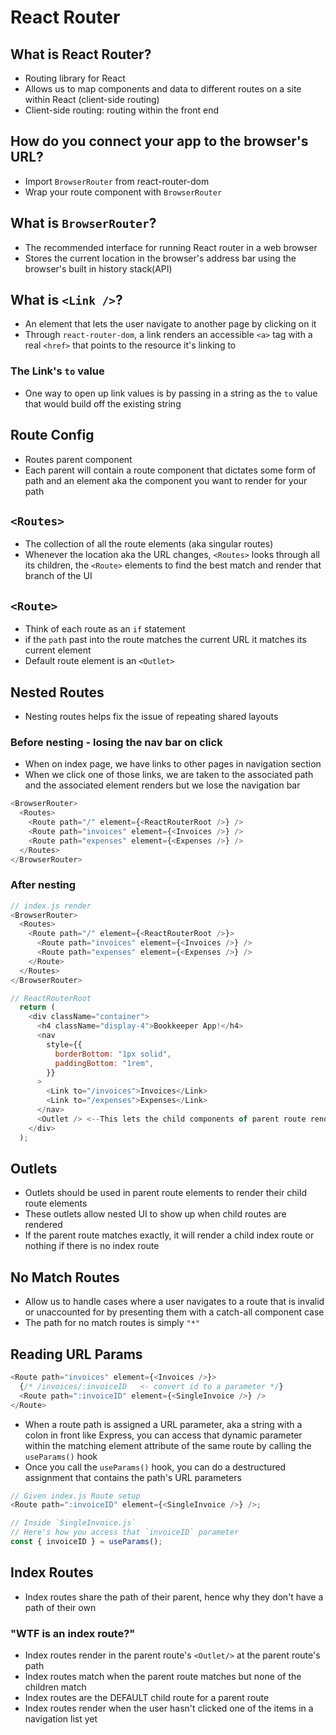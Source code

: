 # React Router

## What is React Router?

- Routing library for React
- Allows us to map components and data to different routes on a site within React (client-side routing)
- Client-side routing: routing within the front end

## How do you connect your app to the browser's URL?

- Import `BrowserRouter` from react-router-dom
- Wrap your route component with `BrowserRouter`

## What is `BrowserRouter`?

- The recommended interface for running React router in a web browser
- Stores the current location in the browser's address bar using the browser's built in history stack(API)

## What is `<Link />`?

- An element that lets the user navigate to another page by clicking on it
- Through `react-router-dom`, a link renders an accessible `<a>` tag with a real `<href>` that points to the resource it's linking to

### The Link's `to` value

- One way to open up link values is by passing in a string as the `to` value that would build off the existing string

## Route Config

- Routes parent component
- Each parent will contain a route component that dictates some form of path and an element aka the component you want to render for your path

## `<Routes>`

- The collection of all the route elements (aka singular routes)
- Whenever the location aka the URL changes, `<Routes>` looks through all its children, the `<Route>` elements to find the best match and render that branch of the UI

## `<Route>`

- Think of each route as an `if` statement
- if the `path` past into the route matches the current URL it matches its current element
- Default route element is an `<Outlet>`

## Nested Routes

- Nesting routes helps fix the issue of repeating shared layouts

### Before nesting - losing the nav bar on click

- When on index page, we have links to other pages in navigation section
- When we click one of those links, we are taken to the associated path and the associated element renders but we lose the navigation bar

```js
<BrowserRouter>
  <Routes>
    <Route path="/" element={<ReactRouterRoot />} />
    <Route path="invoices" element={<Invoices />} />
    <Route path="expenses" element={<Expenses />} />
  </Routes>
</BrowserRouter>
```

### After nesting

```js
// index.js render
<BrowserRouter>
  <Routes>
    <Route path="/" element={<ReactRouterRoot />}>
      <Route path="invoices" element={<Invoices />} />
      <Route path="expenses" element={<Expenses />} />
    </Route>
  </Routes>
</BrowserRouter>
```

```js
// ReactRouterRoot
  return (
    <div className="container">
      <h4 className="display-4">Bookkeeper App!</h4>
      <nav
        style={{
          borderBottom: "1px solid",
          paddingBottom: "1rem",
        }}
      >
        <Link to="/invoices">Invoices</Link>
        <Link to="/expenses">Expenses</Link>
      </nav>
      <Outlet /> <--This lets the child components of parent route render
    </div>
  );
```

## Outlets

- Outlets should be used in parent route elements to render their child route elements
- These outlets allow nested UI to show up when child routes are rendered
- If the parent route matches exactly, it will render a child index route or nothing if there is no index route

## No Match Routes

- Allow us to handle cases where a user navigates to a route that is invalid or unaccounted for by presenting them with a catch-all component case
- The path for no match routes is simply `"*"`

## Reading URL Params

```js
<Route path="invoices" element={<Invoices />}>
  {/* /invoices/:invoiceID   <- convert id to a parameter */}
  <Route path=":invoiceID" element={<SingleInvoice />} />
</Route>
```

- When a route path is assigned a URL parameter, aka a string with a colon in front like Express, you can access that dynamic parameter within the matching element attribute of the same route by calling the `useParams()` hook
- Once you call the `useParams()` hook, you can do a destructured assignment that contains the path's URL parameters

```js
// Given index.js Route setup
<Route path=":invoiceID" element={<SingleInvoice />} />;

// Inside `SingleInvoice.js`
// Here's how you access that `invoiceID` parameter
const { invoiceID } = useParams();
```

## Index Routes

- Index routes share the path of their parent, hence why they don't have a path of their own

### "WTF is an index route?"

- Index routes render in the parent route's `<Outlet/>` at the parent route's path
- Index routes match when the parent route matches but none of the children match
- Index routes are the DEFAULT child route for a parent route
- Index routes render when the user hasn't clicked one of the items in a navigation list yet
